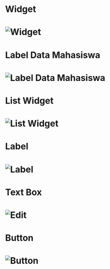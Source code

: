 # Widget
# ![Widget](https://user-images.githubusercontent.com/72731735/117034767-d397b300-ad2d-11eb-8933-516de7e19f65.png)

# Label Data Mahasiswa
# ![Label Data Mahasiswa](https://user-images.githubusercontent.com/72731735/117034919-f924bc80-ad2d-11eb-9f30-56cd651b296f.png)

# List Widget
# ![List Widget](https://user-images.githubusercontent.com/72731735/117035772-ebbc0200-ad2e-11eb-8d7e-d03175f3ea38.png)

# Label
# ![Label](https://user-images.githubusercontent.com/72731735/117034946-017cf780-ad2e-11eb-88a2-fe2a5ff6e9aa.png)

# Text Box
# ![Edit](https://user-images.githubusercontent.com/72731735/117034971-06da4200-ad2e-11eb-8389-b32a4c3daff2.png)

# Button
# ![Button](https://user-images.githubusercontent.com/72731735/117034993-0b9ef600-ad2e-11eb-9470-7f3a94047dd0.png)
